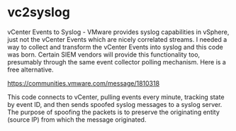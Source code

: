 vc2syslog
=========

vCenter Events to Syslog - VMware provides syslog capabilities in vSphere, just not the vCenter Events which are nicely correlated streams.   I needed a way to collect and transform the vCenter Events into syslog and this code was born.  Certain SIEM vendors will provide this functionality too, presumably through the same event collector polling mechanism.  Here is a free alternative.

https://communities.vmware.com/message/1810318

This code connects to vCenter, pulling events every minute, tracking state by event ID, and then sends spoofed syslog messages to a syslog server.  The purpose of spoofing the packets is to preserve the originating entity (source IP) from which the message originated.  

